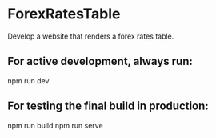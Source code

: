 # ForexRatesTable
Develop a website that renders a forex rates table.

## For active development, always run:
npm run dev

## For testing the final build in production:
npm run build
npm run serve
